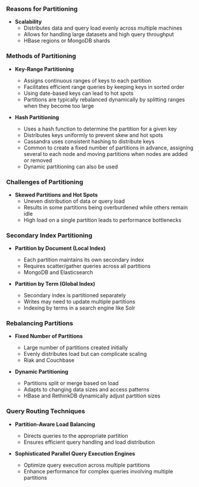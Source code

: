 ### Reasons for Partitioning

- **Scalability**
  - Distributes data and query load evenly across multiple machines
  - Allows for handling large datasets and high query throughput
  - HBase regions or MongoDB shards

### Methods of Partitioning

- **Key-Range Partitioning**
  - Assigns continuous ranges of keys to each partition
  - Facilitates efficient range queries by keeping keys in sorted order
  - Using date-based keys can lead to hot spots
  - Partitions are typically rebalanced dynamically by splitting ranges when they become too large

- **Hash Partitioning**
  - Uses a hash function to determine the partition for a given key
  - Distributes keys uniformly to prevent skew and hot spots
  - Cassandra uses consistent hashing to distribute keys
  - Common to create a fixed number of partitions in advance, assigning several to each node and moving partitions when nodes are added or removed
  - Dynamic partitioning can also be used

### Challenges of Partitioning

- **Skewed Partitions and Hot Spots**
  - Uneven distribution of data or query load
  - Results in some partitions being overburdened while others remain idle
  - High load on a single partition leads to performance bottlenecks

### Secondary Index Partitioning

- **Partition by Document (Local Index)**
  - Each partition maintains its own secondary index
  - Requires scatter/gather queries across all partitions
  - MongoDB and Elasticsearch

- **Partition by Term (Global Index)**
  - Secondary index is partitioned separately
  - Writes may need to update multiple partitions
  - Indexing by terms in a search engine like Solr

### Rebalancing Partitions

- **Fixed Number of Partitions**
  - Large number of partitions created initially
  - Evenly distributes load but can complicate scaling
  - Riak and Couchbase

- **Dynamic Partitioning**
  - Partitions split or merge based on load
  - Adapts to changing data sizes and access patterns
  - HBase and RethinkDB dynamically adjust partition sizes

### Query Routing Techniques

- **Partition-Aware Load Balancing**
  - Directs queries to the appropriate partition
  - Ensures efficient query handling and load distribution

- **Sophisticated Parallel Query Execution Engines**
  - Optimize query execution across multiple partitions
  - Enhance performance for complex queries involving multiple partitions
